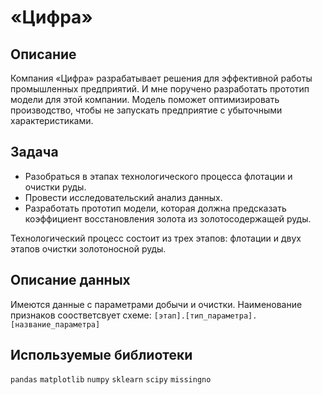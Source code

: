 # «Цифра»
## Описание
Компания «Цифра» разрабатывает решения для эффективной работы промышленных предприятий. И мне поручено разработать прототип модели для этой компании. Модель поможет оптимизировать производство, чтобы не запускать предприятие с убыточными характеристиками.

## Задача
- Разобраться в этапах технологического процесса флотации и очистки руды.
- Провести исследовательский анализ данных.
- Разработать прототип модели, которая должна предсказать коэффициент восстановления золота из золотосодержащей руды.

Технологический процесс состоит из трех этапов: флотации и двух этапов очистки золотоносной руды. 

## Описание данных
Имеются данные с параметрами добычи и очистки. Наименование признаков соостветсвует схеме: 
`[этап].[тип_параметра].[название_параметра]`

## Используемые библиотеки
`pandas` `matplotlib` `numpy` `sklearn` `scipy` `missingno`
